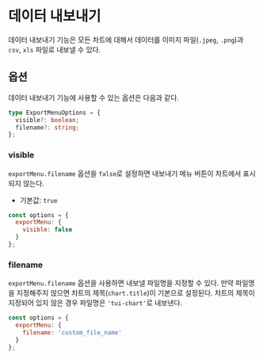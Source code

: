 # 데이터 내보내기

데이터 내보내기 기능은 모든 차트에 대해서 데이터를 이미지 파일(`.jpeg`, `.png`)과 `csv`, `xls` 파일로 내보낼 수 있다.

## 옵션
데이터 내보내기 기능에 사용할 수 있는 옵션은 다음과 같다.

```ts
type ExportMenuOptions = {
  visible?: boolean;
  filename?: string;
};
```

### visible
`exportMenu.filename` 옵션을 `false`로 설정하면 내보내기 메뉴 버튼이 차트에서 표시되지 않는다.

* 기본값: `true`

```js
const options = {
  exportMenu: {
    visible: false
  }
};
```

### filename

`exportMenu.filename` 옵션을 사용하면 내보낼 파일명을 지정할 수 있다. 만약 파일명을 지정해주지 않으면 차트의 제목(`chart.title`)이 기본으로 설정된다. 차트의 제목이 지정되어 있지 않은 경우 파일명은 `'tui-chart'`로 내보낸다.

```js
const options = {
  exportMenu: {
    filename: 'custom_file_name'
  }
};
```
